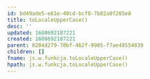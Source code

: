 ```yaml
---
id: bd49ade5-e61e-40cd-bcf0-7b82a0f205e8
title: toLocaleUpperCase()
desc: ''
updated: 1608692187221
created: 1608692187221
parent: 0284d279-78bf-462f-9905-f7ae48554039
children: []
fname: js.w.funkcja.toLocaleUpperCase()
hpath: js.w.funkcja.toLocaleUpperCase()
---
```



